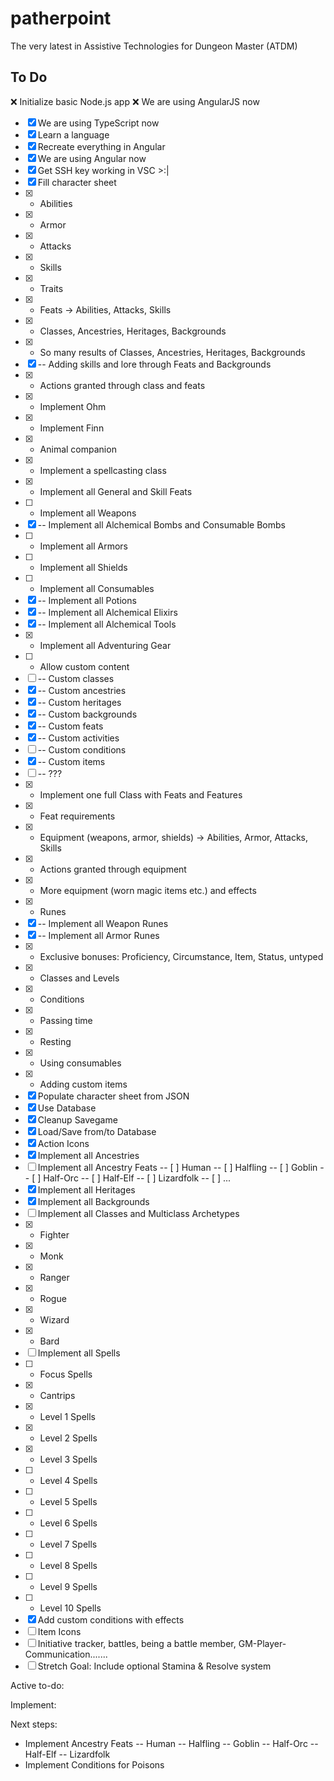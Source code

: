 # patherpoint
The very latest in Assistive Technologies for Dungeon Master (ATDM)

## To Do

:x: Initialize basic Node.js app
:x: We are using AngularJS now
- [x] We are using TypeScript now
- [x] Learn a language
- [x] Recreate everything in Angular
- [x] We are using Angular now
- [x] Get SSH key working in VSC >:|
- [x] Fill character sheet
- [x] - Abilities
- [x] - Armor
- [x] - Attacks
- [x] - Skills
- [x] - Traits
- [x] - Feats -> Abilities, Attacks, Skills
- [x] - Classes, Ancestries, Heritages, Backgrounds
- [x] - So many results of Classes, Ancestries, Heritages, Backgrounds
- [x] -- Adding skills and lore through Feats and Backgrounds
- [x] - Actions granted through class and feats
- [x] - Implement Ohm
- [x] - Implement Finn
- [x] - Animal companion
- [x] - Implement a spellcasting class
- [x] - Implement all General and Skill Feats
- [ ] - Implement all Weapons
- [x] -- Implement all Alchemical Bombs and Consumable Bombs
- [ ] - Implement all Armors
- [ ] - Implement all Shields
- [ ] - Implement all Consumables
- [x] -- Implement all Potions
- [x] -- Implement all Alchemical Elixirs
- [x] -- Implement all Alchemical Tools
- [x] - Implement all Adventuring Gear
- [ ] - Allow custom content
- [ ] -- Custom classes
- [x] -- Custom ancestries
- [x] -- Custom heritages
- [x] -- Custom backgrounds
- [x] -- Custom feats
- [x] -- Custom activities
- [ ] -- Custom conditions
- [x] -- Custom items
- [ ] -- ???
- [x] - Implement one full Class with Feats and Features
- [x] - Feat requirements
- [x] - Equipment (weapons, armor, shields) -> Abilities, Armor, Attacks, Skills
- [x] - Actions granted through equipment
- [x] - More equipment (worn magic items etc.) and effects
- [x] - Runes
- [x] -- Implement all Weapon Runes
- [x] -- Implement all Armor Runes
- [x] - Exclusive bonuses: Proficiency, Circumstance, Item, Status, untyped
- [x] - Classes and Levels
- [x] - Conditions
- [x] - Passing time
- [x] - Resting
- [x] - Using consumables
- [x] - Adding custom items
- [x] Populate character sheet from JSON
- [x] Use Database
- [x] Cleanup Savegame
- [x] Load/Save from/to Database
- [x] Action Icons
- [x] Implement all Ancestries
- [ ] Implement all Ancestry Feats
-- [ ] Human
-- [ ] Halfling
-- [ ] Goblin
-- [ ] Half-Orc
-- [ ] Half-Elf
-- [ ] Lizardfolk
-- [ ] ...
- [x] Implement all Heritages
- [x] Implement all Backgrounds
- [ ] Implement all Classes and Multiclass Archetypes
- [x] - Fighter
- [x] - Monk
- [x] - Ranger
- [x] - Rogue
- [x] - Wizard
- [x] - Bard
- [ ] Implement all Spells
- [ ] - Focus Spells
- [x] - Cantrips
- [x] - Level 1 Spells
- [x] - Level 2 Spells
- [x] - Level 3 Spells
- [ ] - Level 4 Spells
- [ ] - Level 5 Spells
- [ ] - Level 6 Spells
- [ ] - Level 7 Spells
- [ ] - Level 8 Spells
- [ ] - Level 9 Spells
- [ ] - Level 10 Spells
- [x] Add custom conditions with effects
- [ ] Item Icons
- [ ] Initiative tracker, battles, being a battle member, GM-Player-Communication.......
- [ ] Stretch Goal: Include optional Stamina & Resolve system

Active to-do:


Implement:

Next steps:
- Implement Ancestry Feats
-- Human
-- Halfling
-- Goblin
-- Half-Orc
-- Half-Elf
-- Lizardfolk
- Implement Conditions for Poisons